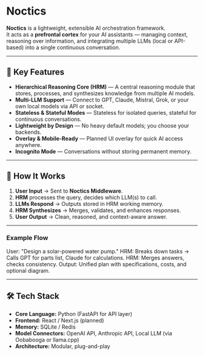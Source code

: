 # Noctics

**Noctics** is a lightweight, extensible AI orchestration framework.  
It acts as a **prefrontal cortex** for your AI assistants — managing context, reasoning over information, and integrating multiple LLMs (local or API-based) into a single continuous conversation.

---

## 🚀 Key Features
- **Hierarchical Reasoning Core (HRM)** — A central reasoning module that stores, processes, and synthesizes knowledge from multiple AI models.
- **Multi-LLM Support** — Connect to GPT, Claude, Mistral, Grok, or your own local models via API or socket.
- **Stateless & Stateful Modes** — Stateless for isolated queries, stateful for continuous conversations.
- **Lightweight by Design** — No heavy default models; you choose your backends.
- **Overlay & Mobile-Ready** — Planned UI overlay for quick AI access anywhere.
- **Incognito Mode** — Conversations without storing permanent memory.

---

## 🧠 How It Works
1. **User Input** → Sent to **Noctics Middleware**.
2. **HRM** processes the query, decides which LLM(s) to call.
3. **LLMs Respond** → Outputs stored in HRM working memory.
4. **HRM Synthesizes** → Merges, validates, and enhances responses.
5. **User Output** → Clean, reasoned, and context-aware answer.

---

### Example Flow

User: "Design a solar-powered water pump." HRM: Breaks down tasks → Calls GPT for parts list, Claude for calculations. HRM: Merges answers, checks consistency. Output: Unified plan with specifications, costs, and optional diagram.

---

## 🛠 Tech Stack
- **Core Language:** Python (FastAPI for API layer)
- **Frontend:** React / Next.js (planned)
- **Memory:** SQLite / Redis
- **Model Connectors:** OpenAI API, Anthropic API, Local LLM (via Oobabooga or llama.cpp)
- **Architecture:** Modular, plug-and-play

